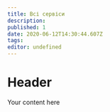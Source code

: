 ```yaml
---
title: Всі сервіси
description: 
published: 1
date: 2020-06-12T14:30:44.607Z
tags: 
editor: undefined
---
```


# Header
Your content here